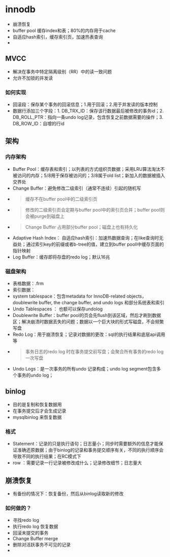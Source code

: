 # innodb
- 崩溃恢复
- buffer pool 缓存index和表；80%的内存用于cache
- 自适应hash索引，缓存索引页，加速热表查询
- 

## MVCC
- 解决在事务中特定隔离级别（RR）中的读一致问题
- 允许不加锁的并发读
### 如何实现
- 回滚段：保存某个事务的回滚信息；1.用于回滚；2.用于并发读的版本控制
- 数据行添加三个字段：1. DB_TRX_ID：保存该行数据最后被修改的事务id；2. DB_ROLL_PTR：指向一条undo log记录，包含恢复之前数据需要的操作；3. DB_ROW_ID：自增的行id

## 架构

### 内存架构
- Buffer Pool：缓存表和索引；以列表的方式组织页数据；采用LRU算法淘汰不被访问的内存；5/8用于保存被访问的；3/8属于old list；新加入的数据被插入交界处
- Change Buffer：避免修改二级索引（通常不连续）引起的随机写
- > 缓存不在buffer pool中的二级索引页
- > 修改的二级索引页会定期与buffer pool中的索引页合并；buffer pool则会被purge到磁盘上
- > Change Buffer 占用部分buffer pool；磁盘上也有持久化
-  Adaptive Hash Index： 自适应hash索引：加速热数据查询；在like查询时无益处；通过索引key的前缀或者b-tree的值，建立到buffer pooll中缓存页面的指针映射
-  Log Buffer：缓存即将存盘的redo log；默认16兆
### 磁盘架构
- 表格数据：.frm
- 索引数据：
- system tablespace：包含metadata for InnoDB-related objects， doublewrite buffer, the change buffer, and undo logs 和部分系统表和索引
- Undo Tablespaces ： 也额可以保存undolog
- Doublewrite Buffer：buffer pool的页会先flush到该区域，然后才刷到数据区；解决崩溃时数据丢失的问题；数据以一个巨大块的形式写磁盘，不会频繁写盘
- Redo Log：用于崩溃恢复；记录对数据的更改：sql的执行结果和底层api调用等
- > 事务日志的redo log 时在事务提交前写盘；会聚合所有事务的redo log一次写盘
- Undo Logs：是一次事务的所有undo 记录构成；undo log segment包含多个事务的undo log；


## binlog
- 目的是复制和恢复数据用
- 在事务提交后才会生成记录
- mysqlbinlog 来恢复数据
### 格式
- Statement：记录的只是执行语句；日志量小；同步时需要额外的信息才能保证准确还原数据；由于binlog的记录和事务提交顺序有关，不同的执行顺序会导致不同的执行结果；在RC模式下
- row ：需要记录一行记录被修改成什么；记录修改细节；日志量大
## 崩溃恢复
- 有备份的情况下：恢复备份，然后从binlog读取新的修改
### 如何做的？
- 寻找redo log
- 执行redo log 恢复数据
- 回滚未提交的事务
- Change Buffer merge
- 删除对活跃事务不可见的记录
- 
